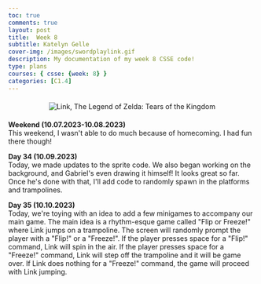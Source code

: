 ```yaml
---
toc: true
comments: true
layout: post
title:  Week 8
subtitle: Katelyn Gelle
cover-img: /images/swordplaylink.gif
description: My documentation of my week 8 CSSE code!
type: plans
courses: { csse: {week: 8} }
categories: [C1.4]
---
```


<div style="text-align: center; margin-top: 20px; margin-bottom: 20px;">
  <img src="{{site.baseurl}}/images/thislifelink.gif" alt="Link, The Legend of Zelda: Tears of the Kingdom" />
</div>  

**Weekend (10.07.2023-10.08.2023)**  
This weekend, I wasn't able to do much because of homecoming. I had fun there though!  

**Day 34 (10.09.2023)**  
Today, we made updates to the sprite code. We also began working on the background, and Gabriel's even drawing it himself! It looks great so far. Once he's done with that, I'll add code to randomly spawn in the platforms and trampolines.  

**Day 35 (10.10.2023)**  
Today, we're toying with an idea to add a few minigames to accompany our main game. The main idea is a rhythm-esque game called "Flip or Freeze!" where Link jumps on a trampoline. The screen will randomly prompt the player with a "Flip!" or a "Freeze!". If the player presses space for a "Flip!" command, Link will spin in the air. If the player presses space for a "Freeze!" command, Link will step off the trampoline and it will be game over. If Link does nothing for a "Freeze!" command, the game will proceed with Link jumping. 